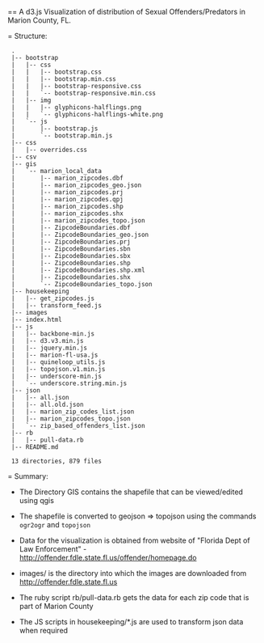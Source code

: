 == A d3.js Visualization of distribution of Sexual Offenders/Predators in Marion County, FL.

= Structure:

     .
     |-- bootstrap
     |   |-- css
     |   |   |-- bootstrap.css
     |   |   |-- bootstrap.min.css
     |   |   |-- bootstrap-responsive.css
     |   |   `-- bootstrap-responsive.min.css
     |   |-- img
     |   |   |-- glyphicons-halflings.png
     |   |   `-- glyphicons-halflings-white.png
     |   `-- js
     |       |-- bootstrap.js
     |       `-- bootstrap.min.js
     |-- css
     |   |-- overrides.css
     |-- csv
     |-- gis
     |   `-- marion_local_data
     |       |-- marion_zipcodes.dbf
     |       |-- marion_zipcodes_geo.json
     |       |-- marion_zipcodes.prj
     |       |-- marion_zipcodes.qpj
     |       |-- marion_zipcodes.shp
     |       |-- marion_zipcodes.shx
     |       |-- marion_zipcodes_topo.json
     |       |-- ZipcodeBoundaries.dbf
     |       |-- ZipcodeBoundaries_geo.json
     |       |-- ZipcodeBoundaries.prj
     |       |-- ZipcodeBoundaries.sbn
     |       |-- ZipcodeBoundaries.sbx
     |       |-- ZipcodeBoundaries.shp
     |       |-- ZipcodeBoundaries.shp.xml
     |       |-- ZipcodeBoundaries.shx
     |       `-- ZipcodeBoundaries_topo.json
     |-- housekeeping
     |   |-- get_zipcodes.js
     |   |-- transform_feed.js
     |-- images
     |-- index.html
     |-- js
     |   |-- backbone-min.js
     |   |-- d3.v3.min.js
     |   |-- jquery.min.js
     |   |-- marion-fl-usa.js
     |   |-- quineloop_utils.js
     |   |-- topojson.v1.min.js
     |   |-- underscore-min.js
     |   `-- underscore.string.min.js
     |-- json
     |   |-- all.json
     |   |-- all.old.json
     |   |-- marion_zip_codes_list.json
     |   |-- marion_zipcodes_topo.json
     |   `-- zip_based_offenders_list.json
     |-- rb
     |   |-- pull-data.rb
     |-- README.md

     13 directories, 879 files

= Summary:

* The Directory GIS contains the shapefile that can be viewed/edited using qgis
* The shapefile is converted to geojson => topojson using the commands `ogr2ogr` and `topojson`

* Data for the visualization is obtained from website of "Florida Dept of Law Enforcement" - http://offender.fdle.state.fl.us/offender/homepage.do 
* images/ is the directory into which the images are downloaded from http://offender.fdle.state.fl.us
* The ruby script rb/pull-data.rb gets the data for each zip code that is part of Marion County
* The JS scripts in housekeeping/*.js are used to transform json data when required
